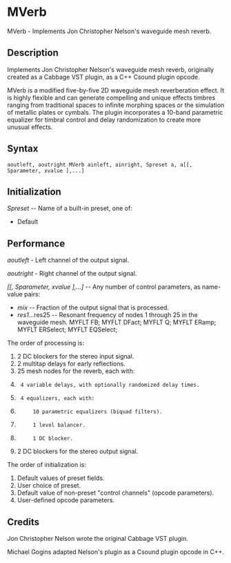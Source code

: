 # MVerb

MVerb - Implements Jon Christopher Nelson's waveguide mesh reverb.
 
## Description

Implements Jon Christopher Nelson's waveguide mesh reverb, originally created 
as a Cabbage VST plugin, as a C++ Csound plugin opcode.

MVerb is a modified five-by-five 2D waveguide mesh reverberation effect. It is 
highly flexible and can generate compelling and unique effects timbres ranging 
from traditional spaces to infinite morphing spaces or the simulation of 
metallic plates or cymbals. The plugin incorporates a 10-band parametric 
equalizer for timbral control and delay randomization to create more unusual 
effects.

## Syntax
```
aoutleft, aoutright MVerb ainleft, ainright, Spreset a, a[[, Sparameter, xvalue ],...]
```
## Initialization

*Spreset* -- Name of a built-in preset, one of:

- Default

 

 
## Performance

*aoutleft* - Left channel of the output signal.

*aoutright* - Right channel of the output signal.

*[[, Sparameter, xvalue ],...]* -- Any number of control parameters, as name-value pairs:

- *mix* -- Fraction of the output signal that is processed.
- *res1*...res25 -- Resonant frequency of nodes 1 through 25 in the waveguide mesh.
    MYFLT FB;
    MYFLT DFact;
    MYFLT Q;
    MYFLT ERamp;
    MYFLT ERSelect;
    MYFLT EQSelect;
    
 The order of processing is:

 1. 2 DC blockers for the stereo input signal.
 2. 2 multitap delays for early reflections.
 3. 25 mesh nodes for the reverb, each with:
 4.      4 variable delays, with optionally randomized delay times.
 5.      4 equalizers, each with:
 6.          10 parametric equalizers (biquad filters).
 7.          1 level balancer.
 8.          1 DC blocker.
 9. 2 DC blockers for the stereo output signal.

 The order of initialization is:

 1. Default values of preset fields.
 2. User choice of preset.
 3. Default value of non-preset "control channels" (opcode parameters).
 4. User-defined opcode parameters.
    


## Credits

Jon Christopher Nelson wrote the original Cabbage VST plugin.

Michael Gogins adapted Nelson's plugin as a Csound plugin opcode in C++.

